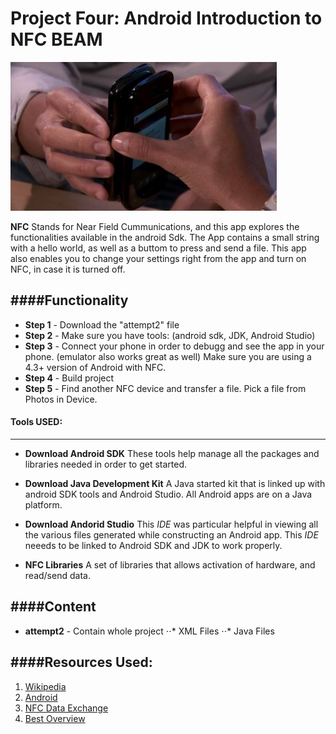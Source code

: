  Project Four: Android Introduction to NFC BEAM
================================================

![NFC BEAM](./Extras/nfc-beam.jpg)

**NFC** Stands for Near Field Cummunications, and this app explores the functionalities available in the android Sdk. The App contains a small string with a hello world, as well as a buttom to press and send a file.  This app also enables you to change your settings right from the app and turn on NFC, in case it is turned off.




####Functionality
---------------------

* **Step 1** - Download the "attempt2" file
* **Step 2** - Make sure you have tools: (android sdk, JDK, Android Studio) 
* **Step 3** - Connect your phone in order to debugg and see the app in your phone. (emulator also works great as well) Make sure you are using a 4.3+ version of Android with NFC.
* **Step 4** - Build project
* **Step 5** - Find another NFC device and transfer a file. Pick a file from Photos in Device.


#### Tools USED: 
--------------------------
* **Download Android SDK**  These tools help manage all the packages and libraries needed in order to get started.

* **Download Java Development Kit**  A Java started kit that is linked up with android SDK tools and Android Studio.  All Android apps are on a Java platform.

* **Download Andorid Studio** This _IDE_ was particular helpful in viewing all the various files generated while constructing an Android app. This _IDE_ neeeds to be linked to Android SDK and JDK to work properly.

*  **NFC Libraries** A set of libraries that allows activation of hardware, and read/send data.


  


####Content
---------------


* **attempt2** - Contain whole project
  ⋅⋅* XML Files
  ⋅⋅* Java Files

  



####Resources Used:
-----------------------

1. [Wikipedia](http://en.wikipedia.org/wiki/Android_Beam)
2. [Android](https://developer.android.com/sdk/installing/studio-build.html)
3. [NFC Data Exchange](http://ibadrinath.blogspot.co.uk/2012/07/nfc-data-exchange-format-ndef.html)
4. [Best Overview](http://www.nxp.com/documents/application_note/AN11367.pdf)
